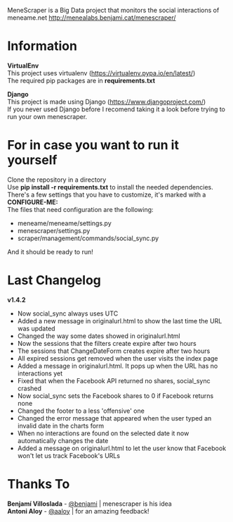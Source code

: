 MeneScraper is a Big Data project that monitors the social interactions of meneame.net
http://menealabs.benjami.cat/menescraper/

<h1>Information</h1>

<b>VirtualEnv</b><br>
This project uses virtualenv (https://virtualenv.pypa.io/en/latest/)<br>
The required pip packages are in <b>requirements.txt</b><br>

<b>Django</b><br>
This project is made using Django (https://www.djangoproject.com/)<br>
If you never used Django before I recomend taking it a look before trying to run your own menescraper.

<h1>For in case you want to run it yourself</h1>

Clone the repository in a directory<br>
Use <b>pip install -r requirements.txt</b> to install the needed dependencies.<br>
There's a few settings that you have to customize, it's marked with a <b>CONFIGURE-ME:</b><br>
The files that need configuration are the following:

<ul>
<li>meneame/meneame/settings.py</li>
<li>menescraper/settings.py</li>
<li>scraper/management/commands/social_sync.py</li>
</ul>

And it should be ready to run!<br>

<h1>Last Changelog</h1>

<b>v1.4.2</b><br>
- Now social_sync always uses UTC<br>
- Added a new message in originalurl.html to show the last time the URL was updated<br>
- Changed the way some dates showed in originalurl.html<br>
- Now the sessions that the filters create expire after two hours<br>
- The sessions that ChangeDateForm creates expire after two hours<br>
- All expired sessions get removed when the user visits the index page<br>
- Added a message in originalurl.html. It pops up when the URL has no interactions yet<br>
- Fixed that when the Facebook API returned no shares, social_sync crashed<br>
- Now social_sync sets the Facebook shares to 0 if Facebook returns none<br>
- Changed the footer to a less 'offensive' one<br>
- Changed the error message that appeared when the user typed an invalid date in the charts form<br>
- When no interactions are found on the selected date it now automatically changes the date<br>
- Added a message on originalurl.html to let the user know that Facebook won't let us track Facebook's URLs

<h1>Thanks To</h1>
<b>Benjamí Villoslada</b> - <a href="https://twitter.com/benjami" target="__blank">@benjami</a> | menescraper is his idea<br>
<b>Antoni Aloy</b> - <a href="https://twitter.com/aaloy" target="__blank">@aaloy</a> | for an amazing feedback!</b>
